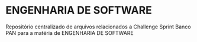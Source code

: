 # ENGENHARIA DE SOFTWARE

Repositório centralizado de arquivos relacionados a Challenge Sprint Banco PAN para a matéria de ENGENHARIA DE SOFTWARE
